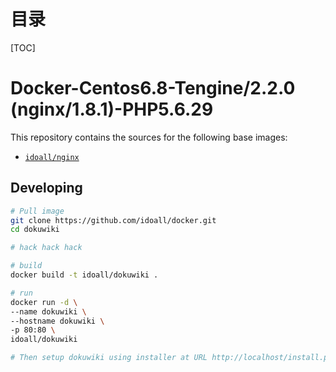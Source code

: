 # 目录

[TOC]

# Docker-Centos6.8-Tengine/2.2.0 (nginx/1.8.1)-PHP5.6.29


This repository contains the sources for the following base images:
- [`idoall/nginx`](https://hub.docker.com/r/idoall/nginx/)


## Developing

```bash
# Pull image
git clone https://github.com/idoall/docker.git
cd dokuwiki

# hack hack hack

# build
docker build -t idoall/dokuwiki .

# run
docker run -d \
--name dokuwiki \
--hostname dokuwiki \
-p 80:80 \
idoall/dokuwiki

# Then setup dokuwiki using installer at URL http://localhost/install.php

```
